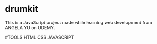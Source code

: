 # drumkit
This is a JavaScript project made while learning web development from ANGELA YU on UDEMY.

#TOOLS
HTML
CSS
JAVASCRIPT

